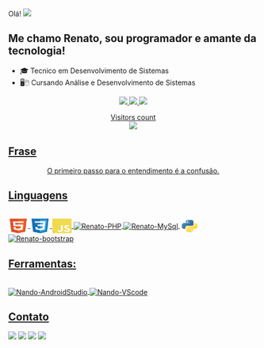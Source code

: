   <br>Olá! <img src="https://user-images.githubusercontent.com/42378118/110234147-e3259600-7f4e-11eb-95be-0c4047144dea.gif" width="30"><br>

## Me chamo Renato, sou programador e amante da tecnologia!
- 🎓 Tecnico em Desenvolvimento de Sistemas
- 🖥🖱 Cursando Análise e Desenvolvimento de Sistemas

<div align="center">
  <a href="https://github.com/renatoryu">
  <img height="180em" src="https://github-readme-stats.vercel.app/api?username=renatoryu&show_icons=true&theme=gotham&include_all_commits=true&count_private=true"/>
  <img height="180em" src="https://github-readme-stats.vercel.app/api/top-langs/?username=renatoryu&layout=compact&langs_count=7&theme=gotham"/>
  <img width="400"  src="https://github-readme-streak-stats.herokuapp.com?user=Saryio&theme=gotham&hide_border=true" />
</div>

<p align="center"> 
  Visitors count<br>
  <img src="https://profile-counter.glitch.me/garimasingh128/count.svg" />
</p>
  
## Frase 
<div align="center">
O primeiro passo para o entendimento é a confusão.
</div>
  
  ## Linguagens
 <div style="display: inline_block"><br>
  <img align="center" alt="Renato-HTML" height="30" width="40" src="https://raw.githubusercontent.com/devicons/devicon/master/icons/html5/html5-original.svg">
  <img align="center" alt="Renato-CSS" height="30" width="40" src="https://raw.githubusercontent.com/devicons/devicon/master/icons/css3/css3-original.svg">
  <img align="center" alt="Renato-Js" height="30" width="40" src="https://raw.githubusercontent.com/devicons/devicon/master/icons/javascript/javascript-plain.svg">
  <img align="center" alt="Renato-PHP" height="50" width="40" src="https://cdn.jsdelivr.net/gh/devicons/devicon/icons/php/php-original.svg">
  <img align="center" alt="Renato-MySql" height="35" width="40" src="https://cdn.jsdelivr.net/gh/devicons/devicon/icons/mysql/mysql-original.svg">
  <img align="center" alt="Renato-Python" height="30" width="40" src="https://raw.githubusercontent.com/devicons/devicon/master/icons/python/python-original.svg">
  <img align="center" alt="Renato-bootstrap" height="38" width="50" src="https://cdn.jsdelivr.net/gh/devicons/devicon/icons/bootstrap/bootstrap-original.svg">
</div>

  ## Ferramentas: <br>
  <div style="display: inline_block"><br>
  <img align="center" alt="Nando-AndroidStudio" height="30" width="40" src="https://cdn.jsdelivr.net/gh/devicons/devicon/icons/androidstudio/androidstudio-original.svg">
  <img align="center" alt="Nando-VScode" height="30" width="40" src="https://cdn.jsdelivr.net/gh/devicons/devicon/icons/vscode/vscode-original.svg">
</div>
 
  ## Contato
<div>
   <a href="https://www.linkedin.com/in/renatocaetite" target="_blank"><img src="https://img.shields.io/badge/-LinkedIn-%230077B5?style=for-the-badge&logo=linkedin&logoColor=white" target="_blank"></a>
  <a href="https://web.whatsapp.com/send?phone=5511959893829&amp;" target="_blank"><img src="https://img.shields.io/badge/WhatsApp-25D366?style=for-the-badge&logo=whatsapp&logoColor=white" target="_blank"></a>
  <a href="https://instagram.com/renatoccz" target="_blank"><img src="https://img.shields.io/badge/-Instagram-%23E4405F?style=for-the-badge&logo=instagram&logoColor=white" target="_blank"></a>
  <a href = "mailto:renatocaetite@gmail.com"><img src="https://img.shields.io/badge/Gmail-D14836?style=for-the-badge&logo=gmail&logoColor=white" target="_blank">
</div>


  
    
 
